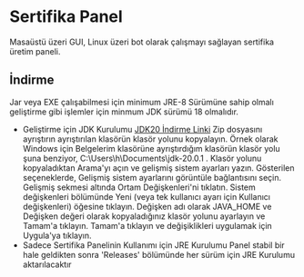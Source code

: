 
# Sertifika Panel

Masaüstü üzeri GUI, Linux üzeri bot olarak çalışmayı sağlayan sertifika üretim paneli.



## İndirme

Jar veya EXE çalışabilmesi için minimum JRE-8 Sürümüne sahip olmalı geliştirme gibi işlemler için minmum JDK sürümü 18 olmalıdır.

* Geliştirme için JDK Kurulumu
[JDK20 İndirme Linki](https://download.java.net/java/GA/jdk20.0.1/b4887098932d415489976708ad6d1a4b/9/GPL/openjdk-20.0.1_windows-x64_bin.zip)
Zip dosyasını ayrıştırın ayrıştırılan klasörün klasör yolunu kopyalayın. Örnek olarak Windows için Belgelerim klasörüne ayrıştırdığım klasörün klasör yolu şuna benziyor, C:\Users\h\Documents\jdk-20.0.1 . Klasör yolunu kopyaladıktan Arama'yı açın ve gelişmiş sistem ayarları yazın.
    Gösterilen seçeneklerde, Gelişmiş sistem ayarlarını görüntüle bağlantısını seçin.
    Gelişmiş sekmesi altında Ortam Değişkenleri'ni tıklatın.
    Sistem değişkenleri bölümünde Yeni (veya tek kullanıcı ayarı için Kullanıcı değişkenleri) öğesine tıklayın.
    Değişken adı olarak JAVA_HOME ve Değişken değeri olarak kopyaladığınız klasör yolunu ayarlayın ve Tamam'a tıklayın.
    Tamam'a tıklayın ve değişiklikleri uygulamak için Uygula'ya tıklayın.
* Sadece Sertifika Panelinin Kullanımı için JRE Kurulumu
Panel stabil bir hale geldikten sonra 'Releases' bölümünde her sürüm için JRE Kurulumu aktarılacaktır
    